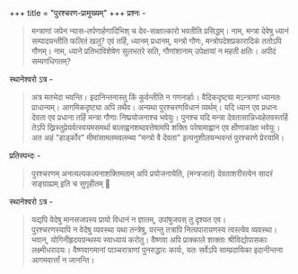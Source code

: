 +++
title = "पुरश्चरण-प्रामुख्यम्"
+++
प्रश्नः -

> मन्त्राणां जपेन न्यास-तर्पणार्हणादिभिश् च देव-साक्षात्कारो‌ भवतीति प्रसिद्धम्। नाम, मन्त्रा देवेषु ध्यानं सम्पादयन्तीति फलितं खलु? एवं तर्हि, ध्यानम् प्रधानम्, मन्त्रो गौणः, मन्त्रोपदेशप्रकारादिकं ततोऽपि गौणम्। नाम, ध्याने प्रतिभाविशेषेण सुलभतरे सति, गौणांशानाम् उपेक्षायां न महती क्षतिः। अपीदं सम्यगधिगतम्?

स्थानेश्वरो ऽत्र -

> अत्र मतभेदा भवन्ति। इदानिन्तनास्तु किं कुर्वन्तीति न गणनार्हाः। वैदिकदृष्ट्या मऽन्त्राणां ध्यानतः प्राधान्यम्। आगमिकदृष्ट्या अपि तथैव। अन्यथा पुरश्चरणविधानं व्यर्थम्। यदि ध्यान एव प्रधानः देवता एव प्रधाना तर्हि मन्त्रा गौणाः निष्प्रयोजनाश्च भवेयुः। पुनश्च यदि मन्त्रा देवतासान्निध्यहेतवस्तर्हि तेऽपि ख्रिस्तुप्रेयर्वत्स्वयमसमर्था बालाह्वनशब्दवत्तेषामपि शक्तिः परेषामाह्वान एव क्षीणाकांक्षा भवेयुः। अत अहं "हार्ड्कोर" मीमांसामतमवलम्ब्य "मन्त्रो वै देवता" इत्यनुशीलयन्भवन्तं पुरश्चरणे प्रेरयामि।

प्रतिस्पन्दः -

> पुरश्चरणम् अनत्यल्पकल्पनाशक्तिमताम् अपि प्रयोजनायेति, (मन्त्रजातं) देवताशरीरत्वेन सादरं सङ्ग्राह्यम् इति च सुगृहीतम् 🙏

स्थानेश्वरो ऽत्र -

> यद्यपि वेदेषु मानसजपस्य प्रायो विधानं न ज्ञातम्, उपांषुजपस् तु दृश्यत एव।  
पुरश्चरणस्यापि न वेदेषु व्यवस्था यथा तन्त्रेषु, परन्तु तत्रापि नित्यपारायणस्य त्वस्त्येव व्यवस्था।  
> भवान्, योगिनीहृदयग्रन्थस्य स्वाध्यायं करोतु। वैष्णवा अपि प्राक्काले शाक्ताः श्रीविद्योपासकाः लक्ष्मीधरादयः। वैष्णवागमानां पाञ्चरात्राणां पुनरुद्धारः कार्यः, यतः सर्वेऽपि साम्प्रदायिका इदानीन्तना आगमवार्त्तां न जानन्ति।


